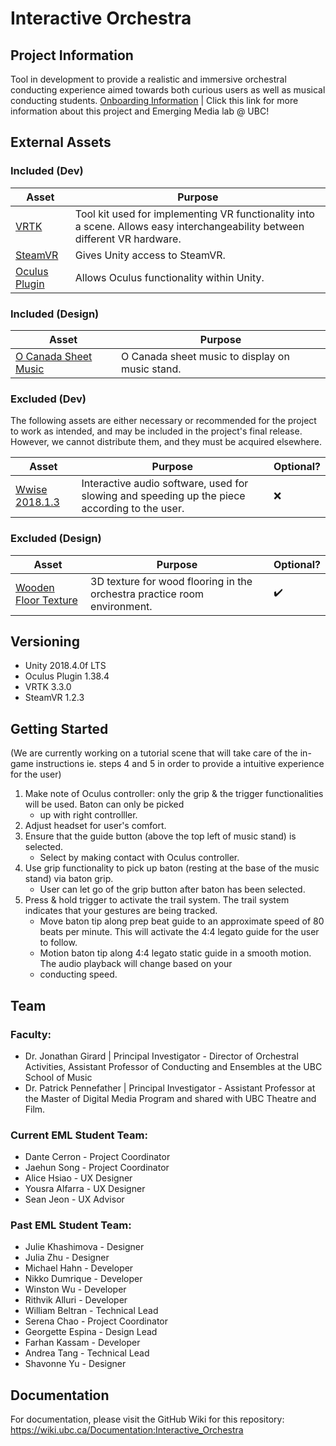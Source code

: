 # Interactive Orchestra
## Project Information
Tool in development to provide a realistic and immersive orchestral conducting experience aimed towards both curious users as well as musical conducting students. 
[Onboarding Information](https://docs.google.com/presentation/d/1Ni8gYi2Y3Hp6HZS5PyQRGanwPO-ND7zmk26XFdmHJX4/edit#slide=id.p) | Click this link for more information about this project and Emerging Media lab @ UBC! 

## External Assets

### Included (Dev)
| Asset | Purpose |
| ------ | ------ |
| [VRTK](https://github.com/ExtendRealityLtd/VRTK) | Tool kit used for implementing VR functionality into a scene. Allows easy interchangeability between different VR hardware. |
| [SteamVR](https://github.com/ValveSoftware/steamvr_unity_plugin) | Gives Unity access to SteamVR. | 
| [Oculus Plugin](https://assetstore.unity.com/packages/tools/integration/oculus-integration-82022) | Allows Oculus functionality within Unity. |

### Included (Design)
| Asset | Purpose |
| ------ | ------ |
| [O Canada Sheet Music](https://musescore.com/user/326626/scores/291086) | O Canada sheet music to display on music stand. |


### Excluded (Dev)
The following assets are either necessary or recommended for the project to work as intended, and may be included in the project's final release. However, we cannot distribute them, and they must be acquired elsewhere.

| Asset | Purpose | Optional? |
| ------ | ------ | ------ |
| [Wwise 2018.1.3](https://www.audiokinetic.com/download/) | Interactive audio software, used for slowing and speeding up the piece according to the user. | :x: |

### Excluded (Design)

| Asset | Purpose | Optional? |
| ------ | ------ | ------ |
| [Wooden Floor Texture](https://meocloud.pt/link/71c6018b-da47-4c24-94e1-13d037b42461/Wood%20Floor_006_SD/) | 3D texture for wood flooring in the orchestra practice room environment. | :heavy_check_mark: |

## Versioning

- Unity 2018.4.0f LTS 
- Oculus Plugin 1.38.4
- VRTK 3.3.0 
- SteamVR 1.2.3

## Getting Started

(We are currently working on a tutorial scene that will take care of the in-game instructions ie. steps 4 and 5 in order to provide a intuitive experience for the user)
1. Make note of Oculus controller: only the grip & the trigger functionalities will be used. Baton can only be picked 
    * up with right controlller.
2. Adjust headset for user's comfort.
3. Ensure that the guide button (above the top left of music stand) is selected.
    * Select by making contact with Oculus controller.
4. Use grip functionality to pick up baton (resting at the base of the music stand) via baton grip.
    * User can let go of the grip button after baton has been selected.
5. Press & hold trigger to activate the trail system. The trail system indicates that your gestures are being tracked.
    * Move baton tip along prep beat guide to an approximate speed of 80 beats per minute. This will activate the 4:4 legato guide for the user to follow.
    * Motion baton tip along 4:4 legato static guide in a smooth motion. The audio playback will change based on your 
    * conducting speed.
    
## Team

### Faculty:
- Dr. Jonathan Girard | Principal Investigator - Director of Orchestral Activities, Assistant Professor of Conducting and Ensembles at the UBC School of Music
- Dr. Patrick Pennefather | Principal Investigator - Assistant Professor at the Master of Digital Media Program and shared with UBC Theatre and Film.

### Current EML Student Team:

- Dante Cerron - Project Coordinator
- Jaehun Song - Project Coordinator
- Alice Hsiao - UX Designer
- Yousra Alfarra - UX Designer
- Sean Jeon - UX Advisor

### Past EML Student Team:
- Julie Khashimova - Designer
- Julia Zhu - Designer
- Michael Hahn - Developer
- Nikko Dumrique - Developer
- Winston Wu - Developer
- Rithvik Alluri - Developer
- William Beltran - Technical Lead
- Serena Chao - Project Coordinator
- Georgette Espina - Design Lead
- Farhan Kassam - Developer
- Andrea Tang - Technical Lead
- Shavonne Yu - Designer 

## Documentation
For documentation, please visit the GitHub Wiki for this repository: 
https://wiki.ubc.ca/Documentation:Interactive_Orchestra
